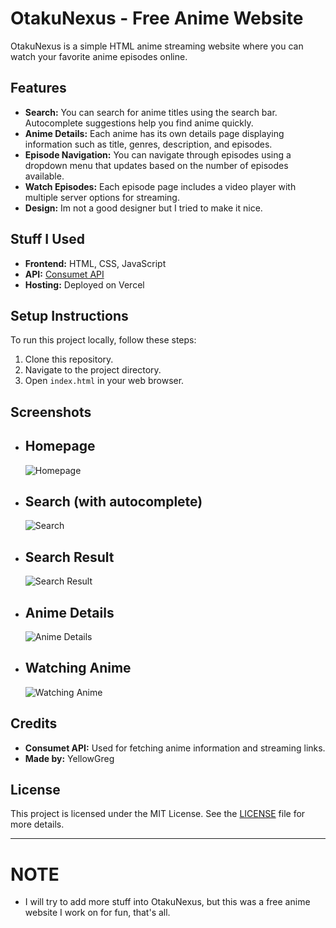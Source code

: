 # OtakuNexus - Free Anime Website

OtakuNexus is a simple HTML anime streaming website where you can watch your favorite anime episodes online.

## Features

- **Search:** You can search for anime titles using the search bar. Autocomplete suggestions help you find anime quickly.
- **Anime Details:** Each anime has its own details page displaying information such as title, genres, description, and episodes.
- **Episode Navigation:** You can navigate through episodes using a dropdown menu that updates based on the number of episodes available.
- **Watch Episodes:** Each episode page includes a video player with multiple server options for streaming.
- **Design:** Im not a good designer but I tried to make it nice.

## Stuff I Used

- **Frontend:** HTML, CSS, JavaScript
- **API:** [Consumet API](https://github.com/consumet/api.consumet.org)
- **Hosting:** Deployed on Vercel

## Setup Instructions

To run this project locally, follow these steps:

1. Clone this repository.
2. Navigate to the project directory.
3. Open `index.html` in your web browser.

## Screenshots

- <h2>Homepage</h2>
  
  ![Homepage](https://github.com/YellowGregs/OtakuNexus/assets/172260606/a4f2fd34-fe75-4ae9-a915-acab3aa4f764)

- <h2>Search (with autocomplete)</h2>
  
  ![Search](https://github.com/YellowGregs/OtakuNexus/assets/172260606/20a0483d-ec43-4d7d-ae01-68136f03c9c1)

- <h2>Search Result</h2>
  
  ![Search Result](https://github.com/YellowGregs/OtakuNexus/assets/172260606/47f16291-d048-4e6d-bbe0-744be8b6d1ee)

- <h2>Anime Details</h2>
  
  ![Anime Details](https://github.com/YellowGregs/OtakuNexus/assets/172260606/38aabeed-db88-483e-9874-3a39fd3b47b8)

- <h2>Watching Anime</h2>
  
  ![Watching Anime](https://github.com/YellowGregs/OtakuNexus/assets/172260606/5c21a728-d113-4dfa-99cb-bf32fae94edc)



## Credits

- **Consumet API:** Used for fetching anime information and streaming links.
- **Made by:** YellowGreg

## License

This project is licensed under the MIT License. See the [LICENSE](https://raw.githubusercontent.com/YellowGregs/OtakuNexus/main/LICENSE) file for more details.

---

# NOTE
- I will try to add more stuff into OtakuNexus, but this was a free anime website I work on for fun, that's all.
